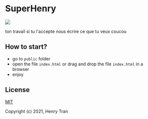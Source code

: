 # SuperHenry

<img src="./public/assets/super-henry-preview.gif">

ton travail si tu l'accepte nous écrire ce que tu veux
coucou 

## How to start?

* go to `public` folder
* open the file `index.html` or drag and drop the file `index.html` in a browser
* enjoy

## License

[MIT](https://github.com/kevdanone/SuperHenry/blob/main/LICENSE)

Copyright (c) 2021, Henry Tran
